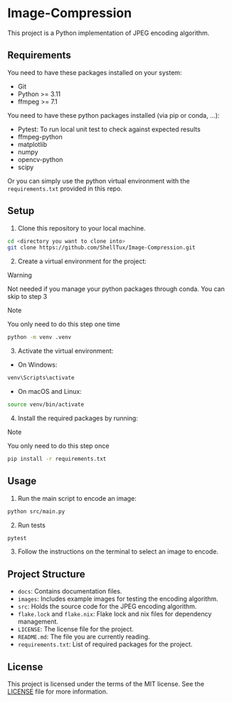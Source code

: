 # Image-Compression

This project is a Python implementation of JPEG encoding algorithm.

## Requirements

You need to have these packages installed on your system:
- Git
- Python >= 3.11
- ffmpeg >= 7.1

You need to have these python packages installed (via pip or conda, ...):
- Pytest: To run local unit test to check against expected results
- ffmpeg-python
- matplotlib
- numpy
- opencv-python
- scipy

Or you can simply use the python virtual environment with the `requirements.txt` provided in this repo.

## Setup

1. Clone this repository to your local machine.

```sh
cd <directory you want to clone into>
git clone https://github.com/ShellTux/Image-Compression.git
```

2. Create a virtual environment for the project:

> [!WARNING]
> Not needed if you manage your python packages through conda.
> You can skip to step 3

> [!NOTE]
> You only need to do this step one time

```sh
python -m venv .venv
```

3. Activate the virtual environment:

- On Windows:

```sh
venv\Scripts\activate
```

- On macOS and Linux:

```sh
source venv/bin/activate
```

4. Install the required packages by running:

> [!NOTE]
> You only need to do this step once

```sh
pip install -r requirements.txt
```

## Usage


1. Run the main script to encode an image:

```sh
python src/main.py
```

2. Run tests

```sh
pytest
```

3. Follow the instructions on the terminal to select an image to encode.

## Project Structure

- `docs`: Contains documentation files.
- `images`: Includes example images for testing the encoding algorithm.
- `src`: Holds the source code for the JPEG encoding algorithm.
- `flake.lock` and `flake.nix`: Flake lock and nix files for dependency management.
- `LICENSE`: The license file for the project.
- `README.md`: The file you are currently reading.
- `requirements.txt`: List of required packages for the project.

## License

This project is licensed under the terms of the MIT license. See the [LICENSE](LICENSE) file for more information.
